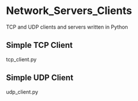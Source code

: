 # Network_Servers_Clients
TCP and UDP clients and servers written in Python

## Simple TCP Client
tcp_client.py

## Simple UDP Client
udp_client.py
